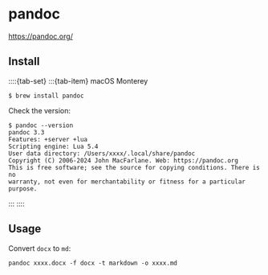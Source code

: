 # pandoc

<https://pandoc.org/>

## Install

::::{tab-set}
:::{tab-item} macOS Monterey

```console
$ brew install pandoc
```

Check the version:

```console
$ pandoc --version
pandoc 3.3
Features: +server +lua
Scripting engine: Lua 5.4
User data directory: /Users/xxxx/.local/share/pandoc
Copyright (C) 2006-2024 John MacFarlane. Web: https://pandoc.org
This is free software; see the source for copying conditions. There is no
warranty, not even for merchantability or fitness for a particular purpose.
```

:::
::::

## Usage

Convert `docx` to `md`:

```console
pandoc xxxx.docx -f docx -t markdown -o xxxx.md
```
